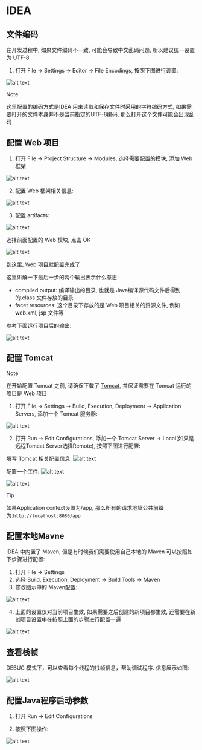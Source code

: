 # IDEA

## 文件编码

在开发过程中, 如果文件编码不一致, 可能会导致中文乱码问题, 所以建议统一设置为 UTF-8.

1. 打开 File -> Settings -> Editor -> File Encodings, 按照下图进行设置:

![alt text](assets/image.png-1759118185404.png)

> [!NOTE]
> 这里配置的编码方式是IDEA 用来读取和保存文件时采用的字符编码方式, 如果需要打开的文件本身并不是当前指定的UTF-8编码, 那么打开这个文件可能会出现乱码

## 配置 Web 项目

1. 打开 File -> Project Structure -> Modules, 选择需要配置的模块, 添加 Web 框架

![alt text](assets/image.png-1759131366352.png)

2. 配置 Web 框架相关信息:  

![alt text](assets/image.png-1759131734164.png)

3. 配置 artifacts: 

![alt text](assets/image.png-1759131789242.png)

选择前面配置的 Web 模块, 点击 OK

![alt text](assets/image.png-1759131860953.png)

到这里, Web 项目就配置完成了

这里讲解一下最后一步的两个输出表示什么意思:
- compiled output: 编译输出的目录, 也就是 Java编译源代码文件后得到的.class 文件存放的目录
- facet resources: 这个目录下存放的是 Web 项目相关的资源文件, 例如 web.xml, jsp 文件等

参考下面运行项目后的输出:

![alt text](assets/image.png-1759132162889.png)

## 配置 Tomcat

> [!NOTE]
> 在开始配置 Tomcat 之前, 请确保下载了 [Tomcat](https://tomcat.apache.org/download-10.cgi), 并保证需要在 Tomcat 运行的 项目是 Web 项目

1. 打开 File -> Settings -> Build, Execution, Deployment -> Application Servers, 添加一个 Tomcat 服务器:

![alt text](assets/image.png-1759130559056.png)

2. 打开 Run -> Edit Configurations, 添加一个 Tomcat Server -> Local(如果是远程Tomcat Server选择Remote), 按照下图进行配置:

填写 Tomcat 相关配置信息:
![alt text](assets/image.png-1760590887011.png)

配置一个工件:
![alt text](assets/image.png-1759131038694.png)

![alt text](assets/image.png-1759130817246.png)

> [!TIP]
> 如果Application context设置为/app, 那么所有的请求地址公共前缀为:`http://localhost:8080/app`

## 配置本地Mavne

IDEA 中内置了 Maven, 但是有时候我们需要使用自己本地的 Maven 可以按照如下步骤进行配置:

1. 打开 File -> Settings
2. 选择 Build, Execution, Deployment -> Build Tools -> Maven
3. 修改图示中的 Maven配置:

![alt text](assets/image.png-1758800600841.png)

4. 上面的设置仅对当前项目生效, 如果需要之后创建的新项目都生效, 还需要在新创项目设置中在按照上面的步骤进行配置一遍

![alt text](assets/image.png-1758800924948.png)

## 查看栈帧

DEBUG 模式下，可以查看每个线程的栈帧信息，帮助调试程序. 信息展示如图:

![alt text](assets/image.png-1758699368299.png)

## 配置Java程序启动参数

1. 打开 Run -> Edit Configurations

2. 按照下图操作:

![alt text](assets/image.png-1758800398453.png)